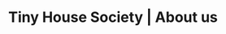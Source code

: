 ---
title: Tiny House Society | About us
description: >-
  Tiny House Society is dedicated to offer the best tiny house content and plans. All of our stuff is put together by professionals.
titre: "Start with Why - Tiny House Society"
identifiant: notre-equipe
i18nlanguage: fr
notloaded:
  need: true
  image: /img/tiny-house-society-7-loader.jpg
slug: notre-equipe
layout: a-propos
menuid: about
image: /img/a-propos-agence-e-commerce.jpg
headerwhite: true
---